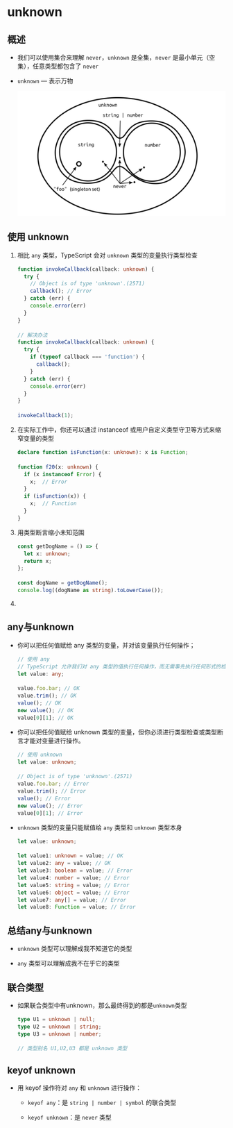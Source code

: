# unknown

## 概述

  - 我们可以使用集合来理解 `never`，`unknown`  是全集，`never` 是最小单元（空集），任意类型都包含了 `never`

  - `unknown` — 表示万物

    ![](image/image_pocVeDiZGi.png)

## 使用 unknown

1.  相比 `any` 类型，TypeScript 会对 `unknown` 类型的变量执行类型检查

    ```typescript
    function invokeCallback(callback: unknown) {
      try {
        // Object is of type 'unknown'.(2571)
        callback(); // Error
      } catch (err) {
        console.error(err)
      }
    }

    // 解决办法
    function invokeCallback(callback: unknown) {
      try {
        if (typeof callback === 'function') {
          callback();
        }
      } catch (err) {
        console.error(err)
      }
    }

    invokeCallback(1);
    ```

2.  在实际工作中，你还可以通过 instanceof 或用户自定义类型守卫等方式来缩窄变量的类型

    ```typescript
    declare function isFunction(x: unknown): x is Function;

    function f20(x: unknown) {
      if (x instanceof Error) {
        x;  // Error
      }
      if (isFunction(x)) {
        x;  // Function
      }
    }
    ```

3.  用类型断言缩小未知范围

    ```typescript
    const getDogName = () => {
      let x: unknown;
      return x;
    };

    const dogName = getDogName();
    console.log((dogName as string).toLowerCase());
    ```

4.

## any与unknown

  - 你可以把任何值赋给 any 类型的变量，并对该变量执行任何操作；

    ```typescript
    // 使用 any
    // TypeScript 允许我们对 any 类型的值执行任何操作，而无需事先执行任何形式的检查
    let value: any;

    value.foo.bar; // OK
    value.trim(); // OK
    value(); // OK
    new value(); // OK
    value[0][1]; // OK
    ```

  - 你可以把任何值赋给 unknown 类型的变量，但你必须进行类型检查或类型断言才能对变量进行操作。

    ```typescript
    // 使用 unknown
    let value: unknown;

    // Object is of type 'unknown'.(2571)
    value.foo.bar; // Error
    value.trim(); // Error
    value(); // Error
    new value(); // Error
    value[0][1]; // Error
    ```

  - `unknown` 类型的变量只能赋值给 `any` 类型和 `unknown` 类型本身

    ```typescript
    let value: unknown;

    let value1: unknown = value; // OK
    let value2: any = value; // OK
    let value3: boolean = value; // Error
    let value4: number = value; // Error
    let value5: string = value; // Error
    let value6: object = value; // Error
    let value7: any[] = value; // Error
    let value8: Function = value; // Error
    ```

## 总结any与unknown

  - `unknown` 类型可以理解成我不知道它的类型

  - `any` 类型可以理解成我不在乎它的类型

## 联合类型

  - 如果联合类型中有unknown，那么最终得到的都是`unknown`类型

    ```typescript
    type U1 = unknown | null;
    type U2 = unknown | string;
    type U3 = unknown | number;

    // 类型别名 U1,U2,U3 都是 unknown 类型
    ```

## keyof unknown

  - 用 keyof 操作符对 `any` 和 `unknown` 进行操作：

      - `keyof any`：是 `string | number | symbol` 的联合类型

      - `keyof unknown`：是 `never` 类型

